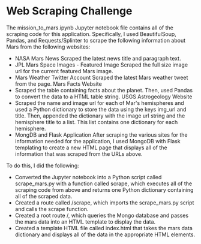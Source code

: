 # Web Scraping Challenge


The mission_to_mars.ipynb Jupyter notebook file contains all of the scraping code for this application. Specifically, I used BeautifulSoup, Pandas, and Requests/Splinter to scrape the following information about Mars from the following websites:

* NASA Mars News
Scraped the latest news title and paragraph text.
* JPL Mars Space Images - Featured Image
Scraped the full size image url for the current featured Mars image.
* Mars Weather Twitter Account
Scraped the latest Mars weather tweet from the page.
Mars Facts Website
* Scraped the table containing facts about the planet. Then, used Pandas to convert the data to a HTML table string.
USGS Astrogeology Website
* Scraped the name and image url for each of Mar's hemispheres and used a Python dictionary to store the data using the keys img_url and title. Then, appended the dictionary with the image url string and the hemisphere title to a list. This list contains one dictionary for each hemisphere.
* MongDB and Flask Application
After scraping the various sites for the information needed for the application, I used MongoDB with Flask templating to create a new HTML page that displays all of the information that was scraped from the URLs above.

To do this, I did the following:

* Converted the Jupyter notebook into a Python script called scrape_mars.py with a function called scrape, which executes all of the scraping code from above and returns one Python dictionary containing all of the scraped data.
* Created a route called /scrape, which imports the scrape_mars.py script and calls the scrape function.
* Created a root route /, which queries the Mongo database and passes the mars data into an HTML template to display the data.
* Created a template HTML file called index.html that takes the mars data dictionary and displays all of the data in the appropriate HTML elements.
